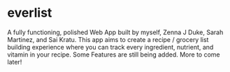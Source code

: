 # everlist

A fully functioning, polished Web App built by myself, Zenna J Duke, Sarah Martinez, and Sai Kratu. 
This app aims to create a recipe / grocery list building experience where you can track every ingredient, nutrient, and vitamin in your recipe. 
Some Features are still being added. More to come later!
